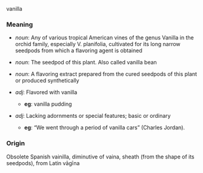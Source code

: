 vanilla
### Meaning
+ _noun_: Any of various tropical American vines of the genus Vanilla in the orchid family, especially V. planifolia, cultivated for its long narrow seedpods from which a flavoring agent is obtained
+ _noun_: The seedpod of this plant. Also called vanilla bean
+ _noun_: A flavoring extract prepared from the cured seedpods of this plant or produced synthetically

+ _adj_: Flavored with vanilla
    + __eg__: vanilla pudding
+ _adj_:  Lacking adornments or special features; basic or ordinary
    + __eg__: “We went through a period of vanilla cars” (Charles Jordan).

### Origin

Obsolete Spanish vainilla, diminutive of vaina, sheath (from the shape of its seedpods), from Latin vāgīna


